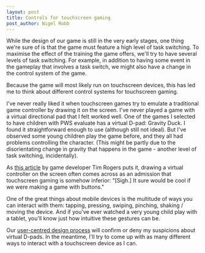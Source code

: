 ```yaml
---
layout: post
title: Controls for touchscreen gaming
post_author: Nigel Robb
---
```

While the design of our game is still in the very early stages, one thing we're sure of is that the game must feature a high level of task switching. To maximise the effect of the training the game offers, we'll try to have several levels of task switching. For example, in addition to having some event in the gameplay that involves a task switch, we might also have a change in the control system of the game.

Because the game will most likely run on touchscreen devices, this has led me to think about different control systems for touchscreen gaming.

I've never really liked it when touchscreen games try to emulate a traditional game controller by drawing it on the screen. I've never played a game with a virtual directional pad that I felt worked well. One of the games I selected to have children with PWS evaluate has a virtual D-pad: Gravity Duck. I found it straightforward enough to use (although still not ideal). But I've observed some young children play the game before, and they all had problems controlling the character. (This might be partly due to the disorientating change in gravity that happens in the game - another level of task switching, incidentally).

As [this article](http://www.gamasutra.com/view/feature/187126/) by game developer Tim Rogers puts it, drawing a virtual controller on the screen often comes across as an admission that touchscreen gaming is somehow inferior: "[Sigh.] It sure would be cool if we were making a game with buttons."

One of the great things about mobile devices is the multitude of ways you can interact with them: tapping, pressing, swiping, pinching, shaking / moving the device. And if you've ever watched a very young child play with a tablet, you'll know just how intuitive these gestures can be.

Our [user-centred design process](/2014/12/23/user-centred-design/) will confirm or deny my suspicions about virtual D-pads. In the meantime, I'll try to come up with as many different ways to interact with a touchscreen device as I can.
